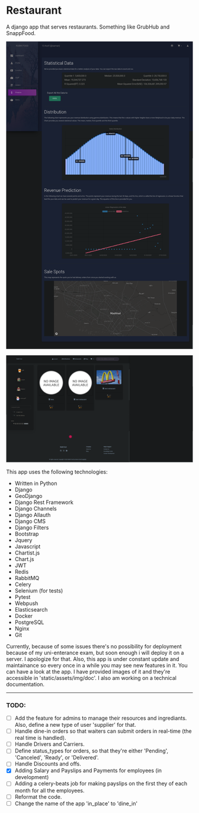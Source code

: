 # Restaurant

A django app that serves restaurants. Something like GrubHub and SnappFood.

![](static/assets/img/doc/Firefox_Screenshot_2023-02-26T16-06-59.539Z.png?raw=true)

![](static/assets/img/doc/Firefox_Screenshot_2023-02-26T16-58-45.081Z.png?raw=true)

This app uses the following technologies:
+ Written in Python
+ Django
+ GeoDjango
+ Django Rest Framework
+ Django Channels
+ Django Allauth
+ Django CMS
+ Django Filters
+ Bootstrap
+ Jquery
+ Javascript
+ Chartist.js
+ Chart.js
+ JWT
+ Redis
+ RabbitMQ
+ Celery
+ Selenium (for tests)
+ Pytest
+ Webpush
+ Elasticsearch
+ Docker
+ PostgreSQL
+ Nginx
+ Git

Currently, because of some issues there's no possibility for deployment because of my uni-enterance exam,
  but soon enough i will deploy it on a server. I apologize for that.
Also, this app is under constant update and maintainance so every once in a while you may see new features in it.
You can have a look at the app. I have provided images of it and they're accessible in 'static/assets/img/doc'.
I also am working on a technical documentation.

---
### TODO:
- [ ] Add the feature for admins to manage their resources and ingrediants. Also, define a new type of user 'supplier' for that.
- [ ] Handle dine-in orders so that waiters can submit orders in real-time (the real time is handled).
- [ ] Handle Drivers and Carriers.
- [ ] Define status_types for orders, so that they're either 'Pending', 'Canceled', 'Ready', or 'Delivered'.
- [ ] Handle Discounts and offs.
- [x] Adding Salary and Payslips and Payments for employees (in development)
- [ ] Adding a celery-beats job for making payslips on the first they of each month for all the employees.
- [ ] Reformat the code.
- [ ] Change the name of the app 'in_place' to 'dine_in'
